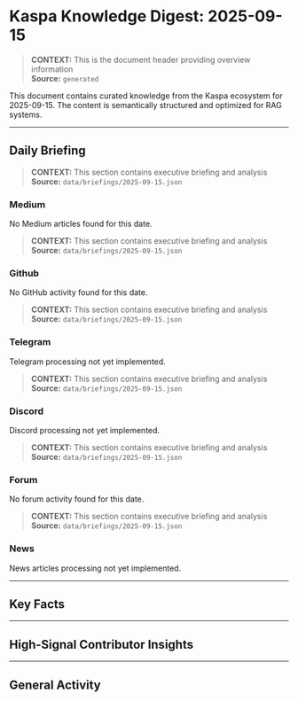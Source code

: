 # Kaspa Knowledge Digest: 2025-09-15

> **CONTEXT:** This is the document header providing overview information  
> **Source:** `generated`

This document contains curated knowledge from the Kaspa ecosystem
for 2025-09-15. The content is semantically structured and optimized
for RAG systems.

---

## Daily Briefing

> **CONTEXT:** This section contains executive briefing and analysis  
> **Source:** `data/briefings/2025-09-15.json`

### Medium

No Medium articles found for this date.

> **CONTEXT:** This section contains executive briefing and analysis  
> **Source:** `data/briefings/2025-09-15.json`

### Github

No GitHub activity found for this date.

> **CONTEXT:** This section contains executive briefing and analysis  
> **Source:** `data/briefings/2025-09-15.json`

### Telegram

Telegram processing not yet implemented.

> **CONTEXT:** This section contains executive briefing and analysis  
> **Source:** `data/briefings/2025-09-15.json`

### Discord

Discord processing not yet implemented.

> **CONTEXT:** This section contains executive briefing and analysis  
> **Source:** `data/briefings/2025-09-15.json`

### Forum

No forum activity found for this date.

> **CONTEXT:** This section contains executive briefing and analysis  
> **Source:** `data/briefings/2025-09-15.json`

### News

News articles processing not yet implemented.

---

## Key Facts



---

## High-Signal Contributor Insights



---

## General Activity

